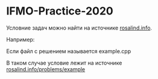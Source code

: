 # IFMO-Practice-2020
Условние задач можно найти на источнике [rosalind.info](http://rosalind.info/).

Например: 

Если файл с решением называется example.cpp

В таком случае условие лежит на источнике [rosalind.info/problems/example](http://rosalind.info/problems/example/)
